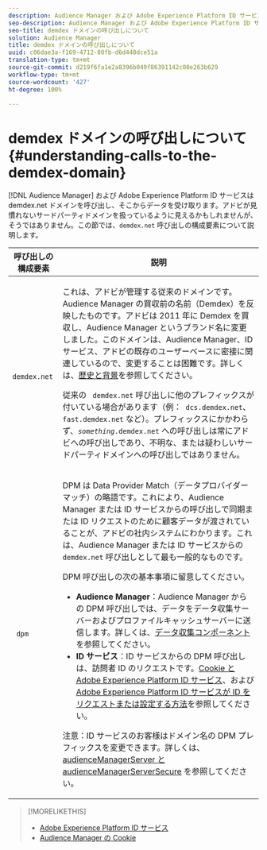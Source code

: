 ```yaml
---
description: Audience Manager および Adobe Experience Platform ID サービスは demdex.net ドメインを呼び出し、そこからデータを受け取ります。アドビが見慣れないサードパーティドメインを扱っているように見えるかもしれませんが、そうではありません。この節では、demdex.net 呼び出しの構成要素について説明します。
seo-description: Audience Manager および Adobe Experience Platform ID サービスは demdex.net ドメインを呼び出し、そこからデータを受け取ります。アドビが見慣れないサードパーティドメインを扱っているように見えるかもしれませんが、そうではありません。この節では、demdex.net 呼び出しの構成要素について説明します。
seo-title: demdex ドメインの呼び出しについて
solution: Audience Manager
title: demdex ドメインの呼び出しについて
uuid: c06dae3a-f169-4712-80fb-d6d448dce51a
translation-type: tm+mt
source-git-commit: d219f6fa1e2a8396b049f86391142c00e263b629
workflow-type: tm+mt
source-wordcount: '427'
ht-degree: 100%

---
```



# demdex ドメインの呼び出しについて {#understanding-calls-to-the-demdex-domain}

[!DNL Audience Manager] および Adobe Experience Platform ID サービスは demdex.net ドメインを呼び出し、そこからデータを受け取ります。アドビが見慣れないサードパーティドメインを扱っているように見えるかもしれませんが、そうではありません。この節では、`demdex.net` 呼び出しの構成要素について説明します。

<table id="table_B846CBEDDA4C4AD19416F7C27FC325C6"> 
 <thead> 
  <tr> 
   <th colname="col1" class="entry"> 呼び出しの構成要素 </th> 
   <th colname="col2" class="entry"> 説明 </th> 
  </tr> 
 </thead>
 <tbody> 
  <tr> 
   <td colname="col1"> <p> <code> demdex.net</code> </p> </td> 
   <td colname="col2"> <p>これは、<span class="keyword">アドビ</span>が管理する従来のドメインです。<span class="keyword">Audience Manager</span> の買収前の名前（<span class="keyword">Demdex</span>）を反映したものです。<span class="keyword">アドビ</span>は 2011 年に <span class="keyword">Demdex</span> を買収し、<span class="keyword">Audience Manager</span> というブランド名に変更しました。このドメインは、<span class="keyword">Audience Manager</span>、<span class="wintitle">ID サービス</span>、アドビの既存のユーザーベースに密接に関連しているので、変更することは困難です。詳しくは、<a href="../overview/aam-overview.md#history-and-background">歴史と背景</a>を参照してください。 </p> <p>従来の <code> demdex.net</code> 呼び出しに他のプレフィックスが付いている場合があります（例：<code> dcs.demdex.net</code>、<code> fast.demdex.net</code> など）。プレフィックスにかかわらず、<code><i>something</i>.demdex.net</code> への呼び出しは常に<span class="keyword">アドビ</span>への呼び出しであり、不明な、または疑わしいサードパーティドメインへの呼び出しではありません。 </p> </td> 
  </tr> 
  <tr> 
   <td colname="col1"> <p> <code> dpm</code> </p> </td> 
   <td colname="col2"> <p><span class="wintitle"> DPM</span> は <span class="wintitle">Data Provider Match</span>（データプロバイダーマッチ）の略語です。これにより、<span class="keyword">Audience Manager</span> または <span class="wintitle">ID サービス</span>からの呼び出しで同期または ID リクエストのために顧客データが渡されていることが、<span class="keyword">アドビ</span>の社内システムにわかります。これは、<span class="keyword">Audience Manager</span> または <span class="wintitle">ID サービス</span>からの <code> demdex.net</code> 呼び出しとして最も一般的なものです。 </p> <p><span class="wintitle">DPM 呼び出しの次の基本事項に留意してください。</span> </p> <p> 
     <ul id="ul_44023BB060774518BE414EE10820C141"> 
      <li id="li_0F94D1988A6944BA885FD40AB26FC49F"> <b><span class="keyword">Audience Manager</span></b>：<span class="keyword">Audience Manager</span> からの <span class="wintitle">DPM</span> 呼び出しでは、データを<span class="wintitle">データ収集サーバー</span>および<span class="wintitle">プロファイルキャッシュサーバー</span>に送信します。詳しくは、<a href="../reference/system-components/components-data-collection.md">データ収集コンポーネント</a>を参照してください。 </li> 
      <li id="li_5A7EA9EE16EE4D828F0A24AE2B969122"> <b><span class="wintitle">ID サービス</span></b>：<span class="wintitle">ID サービス</span>からの <span class="wintitle">DPM</span> 呼び出しは、訪問者 ID のリクエストです。<a href="https://docs.adobe.com/content/help/ja-JP/id-service/using/intro/cookies.html" format="https" scope="external">Cookie と Adobe Experience Platform ID サービス</a>、および <a href="https://docs.adobe.com/content/help/ja-JP/id-service/using/intro/id-request.html" format="https" scope="external">Adobe Experience Platform ID サービスが ID をリクエストまたは設定する方法</a>を参照してください。 </li> 
     </ul> </p> <p> <p>注意：<span class="wintitle">ID サービス</span>のお客様はドメイン名の <span class="wintitle">DPM</span> プレフィックスを変更できます。詳しくは、<a href="https://docs.adobe.com/content/help/ja-JP/id-service/using/id-service-api/configurations/subdomain-config.html" format="https" scope="external">audienceManagerServer と audienceManagerServerSecure</a> を参照してください。 </p> </p> </td> 
  </tr> 
 </tbody> 
</table>

>[!MORELIKETHIS]
>
>* [Adobe Experience Platform ID サービス](https://docs.adobe.com/content/help/ja-JP/id-service/using/home.html)
>* [Audience Manager の Cookie](https://docs.adobe.com/content/help/ja-JP/core-services/interface/ec-cookies/cookies-am.html)

